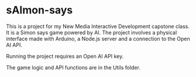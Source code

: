 # sAImon-says
This is a project for my New Media Interactive Development capstone class. It is a Simon says game powered by AI. The project involves a physical interface made with Arduino, a Node.js server and a connection to the Open AI API. 

Running the project requires an Open AI API key.

The game logic and API functions are in the Utils folder.
